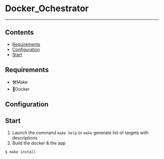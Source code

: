 # Docker_Ochestrator

----------------

## Contents
-   [Requirements](#requirements)
-   [Configuration](#configuration)
-   [Start](#start)

## Requirements
- 🛠Make
- 🐳Docker

## Configuration


## Start
1. Launch the command  `make help` or `make` generate list of targets with descriptions
2. Build the docker & the app

``` bash
$ make install
```

